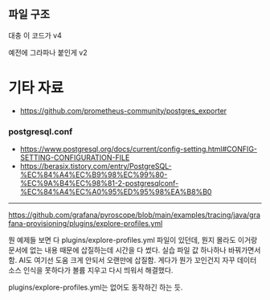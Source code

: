 ## 파일 구조

대충 이 코드가 v4

예전에 그라파나 붙인게 v2 

# 기타 자료

- https://github.com/prometheus-community/postgres_exporter

### postgresql.conf
- https://www.postgresql.org/docs/current/config-setting.html#CONFIG-SETTING-CONFIGURATION-FILE
- https://berasix.tistory.com/entry/PostgreSQL-%EC%84%A4%EC%B9%98%EC%99%80-%EC%9A%B4%EC%98%81-2-postgresqlconf-%EC%84%A4%EC%A0%95%ED%95%98%EA%B8%B0


----

https://github.com/grafana/pyroscope/blob/main/examples/tracing/java/grafana-provisioning/plugins/explore-profiles.yml

뭔 예제들 보면 다  plugins/explore-profiles.yml 파일이 있던데, 뭔지 몰라도 이거랑 문서에 없는 내용 때문에
삽질하는데 시간을 다 썼다.  실습 파일 값 하나하나 바꿔가면서 함. AI도 여기선 도움 크게 안되서 오랜만에 삽질함.
게다가 뭔가 꼬인건지 자꾸 데이터소스 인식을 못하다가 볼륨 지우고 다시 띄워서 해결했다. 

plugins/explore-profiles.yml는 없어도 동작하긴 하는 듯.
